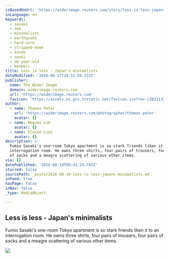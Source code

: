 ```yaml
---
isBasedOnUrl: 'https://widerimage.reuters.com/story/less-is-less-japans-minimalists'
inLanguage: en
keywords:
  - sasaki
  - zen
  - minimalists
  - earthquake
  - hard-core
  - stripped-down
  - kondo
  - naoki
  - 36-year-old
  - konmari
title: Less is less - Japan's minimalists
dateModified: '2016-08-17T18:51:56.322Z'
publisher:
  name: The Wider Image
  domain: widerimage.reuters.com
  url: 'https://widerimage.reuters.com'
  favicon: 'https://assets.wi.gcs.trstatic.net/favicon.ico?rev-c2831132'
author:
  - name: Thomas Peter
    url: 'https://widerimage.reuters.com/photographer/thomas-peter'
    avatar: {}
  - name: Megumi Lim
    avatar: {}
  - name: Elaine Lies
    avatar: {}
description: >-
  Fumio Sasaki's one-room Tokyo apartment is so stark friends liken it to an
  interrogation room. He owns three shirts, four pairs of trousers, four pairs
  of socks and a meagre scattering of various other items.
via: {}
datePublished: '2016-08-18T09:41:24.745Z'
starred: false
sourcePath: _posts/2016-08-18-less-is-less-japans-minimalists.md
inFeed: true
hasPage: false
inNav: false
_type: MediaObject

---
```

<article style=""><h1>Less is less - Japan's minimalists</h1><p>Fumio Sasaki's one-room Tokyo apartment is so stark friends liken it to an interrogation room. He owns three shirts, four pairs of trousers, four pairs of socks and a meagre scattering of various other items.</p><img src="https://photos.wi.gcs.trstatic.net/fo6R_Zn8rANYqojTwzYMN2v9Odlw1GJMXT2QqkePLf3IMi2f6d09uh0fdJxQS83RhiU7p01qJuNzFP7f32ehOnM8rPm801NgQtrRYlfRnVyzAktrwqRF8pVRECCvvlwn" /></article>
